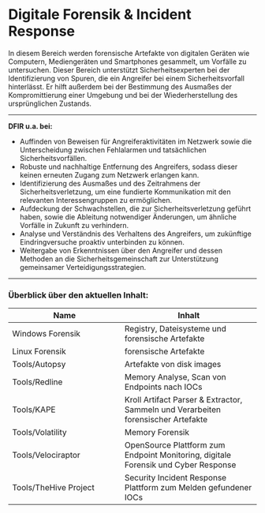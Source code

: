 # Digitale Forensik & Incident Response

In diesem Bereich werden forensische Artefakte von digitalen Geräten wie Computern, Mediengeräten und Smartphones gesammelt, um Vorfälle zu untersuchen. Dieser Bereich unterstützt Sicherheitsexperten bei der Identifizierung von Spuren, die ein Angreifer bei einem Sicherheitsvorfall hinterlässt. Er hilft außerdem bei der Bestimmung des Ausmaßes der Kompromittierung einer Umgebung und bei der Wiederherstellung des ursprünglichen Zustands.

***

**DFIR u.a. bei:**

* Auffinden von Beweisen für Angreiferaktivitäten im Netzwerk sowie die Unterscheidung zwischen Fehlalarmen und tatsächlichen Sicherheitsvorfällen.
* Robuste und nachhaltige Entfernung des Angreifers, sodass dieser keinen erneuten Zugang zum Netzwerk erlangen kann.
* Identifizierung des Ausmaßes und des Zeitrahmens der Sicherheitsverletzung, um eine fundierte Kommunikation mit den relevanten Interessengruppen zu ermöglichen.
* Aufdeckung der Schwachstellen, die zur Sicherheitsverletzung geführt haben, sowie die Ableitung notwendiger Änderungen, um ähnliche Vorfälle in Zukunft zu verhindern.
* Analyse und Verständnis des Verhaltens des Angreifers, um zukünftige Eindringversuche proaktiv unterbinden zu können.
* Weitergabe von Erkenntnissen über den Angreifer und dessen Methoden an die Sicherheitsgemeinschaft zur Unterstützung gemeinsamer Verteidigungsstrategien.

***

### Überblick über den aktuellen Inhalt:

<table><thead><tr><th width="212">Name</th><th>Inhalt</th></tr></thead><tbody><tr><td>Windows Forensik</td><td>Registry, Dateisysteme und forensische Artefakte</td></tr><tr><td>Linux Forensik</td><td>forensische Artefakte</td></tr><tr><td>Tools/Autopsy</td><td>Artefakte von disk images</td></tr><tr><td>Tools/Redline</td><td>Memory Analyse, Scan von Endpoints nach IOCs</td></tr><tr><td>Tools/KAPE</td><td>Kroll Artifact Parser &#x26; Extractor, Sammeln und Verarbeiten forensischer Artefakte</td></tr><tr><td>Tools/Volatility</td><td>Memory Forensik</td></tr><tr><td>Tools/Velociraptor</td><td>OpenSource Plattform zum Endpoint Monitoring, digitale Forensik und Cyber Response</td></tr><tr><td>Tools/TheHive Project</td><td>Security Incident Response Plattform zum Melden gefundener IOCs</td></tr></tbody></table>










